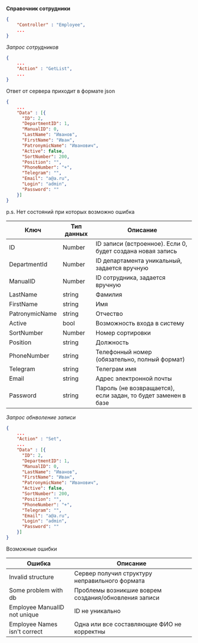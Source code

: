 **Справочник сотрудники**

```json
{
    "Controller" : "Employee",
    ...
}
```

*Запрос сотрудников*

```json
{
    ...
    "Action" : "GetList",
    ...
}
```


Ответ от сервера приходит в формате json

```json
{
    ...
    "Data" : [{
      "ID": 2,
      "DepartmentID": 1,
      "ManualID": 0,
      "LastName": "Иванов",
      "FirstName": "Иван",
      "PatronymicName": "Иванович",
      "Active": false,
      "SortNumber": 200,
      "Position": "",
      "PhoneNumber": "+",
      "Telegram": "",
      "Email": "a@a.ru",
      "Login": "admin",
      "Password": ""
    }]
}
```

p.s. Нет состояний при которых возможно ошибка

| Ключ           | Тип данных | Описание                                                      |
|----------------|------------|---------------------------------------------------------------|
| ID             | Number     | ID записи (встроенное). Если 0, будет создана новая запись    |
| DepartmentId   | Number     | ID департамента уникальный, задается вручную                  |
| ManualID       | Number     | ID сотрудника, задается вручную                               |
| LastName       | string     | Фамилия                                                       |
| FirstName      | string     | Имя                                                           |
| PatronymicName | string     | Отчество                                                      |
| Active         | bool       | Возможность входа в систему                                   |
| SortNumber     | Number     | Номер сортировки                                              |
| Position       | string     | Должность                                                     |
| PhoneNumber    | string     | Телефонный номер (обязательно, полный формат)                 |
| Telegram       | string     | Телеграм имя                                                  |
| Email          | string     | Адрес электронной почты                                       |
| Password       | string     | Пароль (не возвращается), если задан, то будет заменен в базе |


*Запрос обнволение записи*

```json
{
    ...
    "Action" : "Set",
    ...
    "Data" : [{
      "ID": 2,
      "DepartmentID": 1,
      "ManualID": 0,
      "LastName": "Иванов",
      "FirstName": "Иван",
      "PatronymicName": "Иванович",
      "Active": false,
      "SortNumber": 200,
      "Position": "",
      "PhoneNumber": "+",
      "Telegram": "",
      "Email": "a@a.ru",
      "Login": "admin",
      "Password": ""
    }]
}
```


Возможные ошибки

| Ошибка                        | Описание                                             |
|-------------------------------|------------------------------------------------------|
| Invalid structure             | Сервер получил структуру неправильного формата       |
| Some problem with db          | Проблемы возникшие воврем создания/обновления записи |
| Employee ManualID not unique  | ID не уникально                                      |
| Employee Names isn't correct  | Одна или все составляющие ФИО не корректны           |